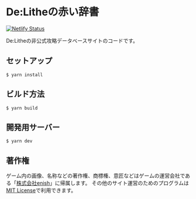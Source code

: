 # De:Litheの赤い辞書

[![Netlify Status](https://api.netlify.com/api/v1/badges/633aef74-d7b3-450b-962f-e3c666779ec5/deploy-status)](https://app.netlify.com/sites/delithe-reddb/deploys)

De:Litheの非公式攻略データベースサイトのコードです。

## セットアップ

```
$ yarn install
```

## ビルド方法

```
$ yarn build
```

## 開発用サーバー

```
$ yarn dev
```

## 著作権

ゲーム内の画像、名称などの著作権、商標権、意匠などはゲームの運営会社である「[株式会社enish](https://www.enish.jp/)」に帰属します。
その他のサイト運営のためのプログラムは[MIT License](./LICENSE.txt)で利用できます。
